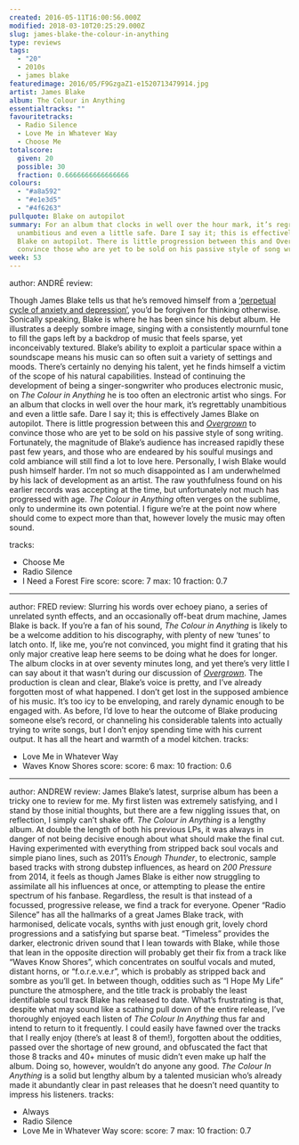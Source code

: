 ```yaml
---
created: 2016-05-11T16:00:56.000Z
modified: 2018-03-10T20:25:29.000Z
slug: james-blake-the-colour-in-anything
type: reviews
tags:
  - "20"
  - 2010s
  - james blake
featuredimage: 2016/05/F9GzgaZ1-e1520713479914.jpg
artist: James Blake
album: The Colour in Anything
essentialtracks: ""
favouritetracks:
  - Radio Silence
  - Love Me in Whatever Way
  - Choose Me
totalscore:
  given: 20
  possible: 30
  fraction: 0.6666666666666666
colours:
  - "#a8a592"
  - "#e1e3d5"
  - "#4f6263"
pullquote: Blake on autopilot
summary: For an album that clocks in well over the hour mark, it’s regrettably
  unambitious and even a little safe. Dare I say it; this is effectively James
  Blake on autopilot. There is little progression between this and Overgrown to
  convince those who are yet to be sold on his passive style of song writing.
week: 53
---
```

author: ANDRÉ
review: <div class="_d97"><p>Though James Blake tells us that he’s removed
  himself from a <a
  href="http://pitchfork.com/features/interview/9889-james-blake-and-the-pursuit-of-happiness/"
  target="_blank" rel="noopener">‘perpetual cycle of anxiety and
  depression’</a>, you’d be forgiven for thinking otherwise. Sonically speaking,
  Blake is where he has been since his debut album. He illustrates a deeply
  sombre image, singing with a consistently mournful tone to fill the gaps left
  by a backdrop of music that feels sparse, yet inconceivably textured. Blake’s
  ability to exploit a particular space within a soundscape means his music can
  so often suit a variety of settings and moods. There’s certainly no denying
  his talent, yet he finds himself a victim of the scope of his natural
  capabilities. Instead of continuing the development of being a
  singer-songwriter who produces electronic music, on <em>The Colour in
  Anything</em> he is too often an electronic artist who sings. For an album
  that clocks in well over the hour mark, it’s regrettably unambitious and even
  a little safe. Dare I say it; this is effectively James Blake on autopilot.
  There is little progression between this and <em><a
  href="http://audioxide.com/reviews/james-blake-overgrown/" target="_blank"
  rel="noopener">Overgrown</a></em> to convince those who are yet to be sold on
  his passive style of song writing. Fortunately, the magnitude of Blake’s
  audience has increased rapidly these past few years, and those who are
  endeared by his soulful musings and cold ambiance will still find a lot to
  love here. Personally, I wish Blake would push himself harder. I’m not so much
  disappointed as I am underwhelmed by his lack of development as an artist. The
  raw youthfulness found on his earlier records was accepting at the time, but
  unfortunately not much has progressed with age. <em>The Colour in
  Anything</em> often verges on the sublime, only to undermine its own
  potential. I figure we’re at the point now where should come to expect more
  than that, however lovely the music may often sound.</p></div>
tracks:
  - Choose Me
  - ­Radio Silence
  - ­I Need a Forest Fire
score:
  score: 7
  max: 10
  fraction: 0.7
---
author: FRED
review: Slurring his words over echoey piano, a series of unrelated synth
  effects, and an occasionally off-beat drum machine, James Blake is back. If
  you’re a fan of his sound, *The Colour in Anything* is likely to be a welcome
  addition to his discography, with plenty of new ‘tunes’ to latch onto. If,
  like me, you’re not convinced, you might find it grating that his only major
  creative leap here seems to be doing what he does for longer. The album clocks
  in at over seventy minutes long, and yet there’s very little I can say about
  it that wasn’t during our discussion of
  [*Overgrown*](<http://audioxide.com/reviews/james-blake-overgrown/>). The
  production is clean and clear, Blake’s voice is pretty, and I’ve already
  forgotten most of what happened. I don’t get lost in the supposed ambience of
  his music. It’s too icy to be enveloping, and rarely dynamic enough to be
  engaged with. As before, I’d love to hear the outcome of Blake producing
  someone else’s record, or channeling his considerable talents into actually
  trying to write songs, but I don’t enjoy spending time with his current
  output. It has all the heart and warmth of a model kitchen.
tracks:
  - Love Me in Whatever Way
  - ­Waves Know Shores
score:
  score: 6
  max: 10
  fraction: 0.6
---
author: ANDREW
review: James Blake’s latest, surprise album has been a tricky one to review for
  me. My first listen was extremely satisfying, and I stand by those initial
  thoughts, but there are a few niggling issues that, on reflection, I simply
  can’t shake off. *The Colour in Anything* is a lengthy album. At double the
  length of both his previous LPs, it was always in danger of not being decisive
  enough about what should make the final cut. Having experimented with
  everything from stripped back soul vocals and simple piano lines, such as
  2011’s *Enough Thunder*, to electronic, sample based tracks with strong
  dubstep influences, as heard on *200 Pressure* from 2014, it feels as though
  James Blake is either now struggling to assimilate all his influences at once,
  or attempting to please the entire spectrum of his fanbase. Regardless, the
  result is that instead of a focussed, progressive release, we find a track for
  everyone. Opener “Radio Silence” has all the hallmarks of a great James Blake
  track, with harmonised, delicate vocals, synths with just enough grit, lovely
  chord progressions and a satisfying but sparse beat. “Timeless” provides the
  darker, electronic driven sound that I lean towards with Blake, while those
  that lean in the opposite direction will probably get their fix from a track
  like “Waves Know Shores”, which concentrates on soulful vocals and muted,
  distant horns, or “f.o.r.e.v.e.r”, which is probably as stripped back and
  sombre as you’ll get. In between though, oddities such as “I Hope My Life”
  puncture the atmosphere, and the title track is probably the least
  identifiable soul track Blake has released to date. What’s frustrating is
  that, despite what may sound like a scathing pull down of the entire release,
  I’ve thoroughly enjoyed each listen of *The Colour In Anything* thus far and
  intend to return to it frequently. I could easily have fawned over the tracks
  that I really enjoy (there’s at least 8 of them!), forgotten about the
  oddities, passed over the shortage of new ground, and obfuscated the fact that
  those 8 tracks and 40+ minutes of music didn’t even make up half the album.
  Doing so, however, wouldn’t do anyone any good. *The Colour In Anything* is a
  solid but lengthy album by a talented musician who’s already made it
  abundantly clear in past releases that he doesn’t need quantity to impress his
  listeners.
tracks:
  - Always
  - ­Radio Silence
  - ­Love Me in Whatever Way
score:
  score: 7
  max: 10
  fraction: 0.7
